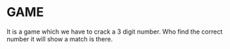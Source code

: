 # GAME
It is a game which we have to crack a 3 digit number. Who find the correct number it will show  a match  is there. 
